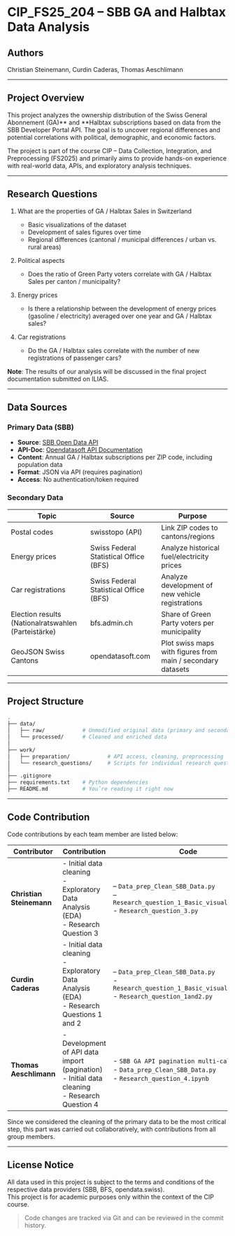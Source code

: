 # CIP_FS25_204 – SBB GA and Halbtax Data Analysis

## Authors

Christian Steinemann, Curdin Caderas, Thomas Aeschlimann

---

## Project Overview

This project analyzes the ownership distribution of the Swiss General Abonnement (GA)** and **Halbtax subscriptions based on data from the SBB Developer Portal API. The goal is to uncover regional differences and potential correlations with political, demographic, and economic factors.

The project is part of the course CIP – Data Collection, Integration, and Preprocessing (FS2025) and primarily aims to provide hands-on experience with real-world data, APIs, and exploratory analysis techniques.

---

## Research Questions

1. What are the properties of GA / Halbtax Sales in Switzerland  
   - Basic visualizations of the dataset  
   - Development of sales figures over time  
   - Regional differences (cantonal / municipal differences / urban vs. rural areas)

2. Political aspects  
   - Does the ratio of Green Party voters correlate with GA / Halbtax Sales per canton / municipality?

3. Energy prices  
   - Is there a relationship between the development of energy prices (gasoline / electricity) averaged over one year and GA / Halbtax sales?

4. Car registrations  
   - Do the GA / Halbtax sales correlate with the number of new registrations of passenger cars?
  
**Note**: The results of our analysis will be discussed in the final project documentation submitted on ILIAS.

---

## Data Sources

### Primary Data (SBB)
- **Source**: [SBB Open Data API](https://data.sbb.ch/explore/dataset/generalabo-halbtax-mit-bevolkerungsdaten/information/)
- **API-Doc**: [Opendatasoft API Documentation](https://help.opendatasoft.com/apis/ods-explore-v2/explore_v2.1.html)
- **Content**: Annual GA / Halbtax subscriptions per ZIP code, including population data
- **Format**: JSON via API (requires pagination)
- **Access**: No authentication/token required

### Secondary Data
| Topic | Source | Purpose |
|-------|--------|---------|
| Postal codes | swisstopo (API) | Link ZIP codes to cantons/regions |
| Energy prices | Swiss Federal Statistical Office (BFS) | Analyze historical fuel/electricity prices |
| Car registrations | Swiss Federal Statistical Office (BFS) | Analyze development of new vehicle registrations |
| Election results (Nationalratswahlen (Parteistärke) | bfs.admin.ch | Share of Green Party voters per municipality |
| GeoJSON Swiss Cantons | opendatasoft.com | Plot swiss maps with figures from main / secondary datasets |

---

## Project Structure

```bash
.
├── data/
│   ├── raw/            # Unmodified original data (primary and secondary)
│   └── processed/      # Cleaned and enriched data
│
├── work/
│   ├── preparation/            # API access, cleaning, preprocessing
│   └── research_questions/     # Scripts for individual research questions
│
├── .gitignore
├── requirements.txt    # Python dependencies
├── README.md           # You’re reading it right now
```

---

## Code Contribution

Code contributions by each team member are listed below:

| Contributor             | Contribution                                                                 | Code                                                                                     |
|-------------------------|------------------------------------------------------------------------------|------------------------------------------------------------------------------------------|
| **Christian Steinemann** | - Initial data cleaning <br> - Exploratory Data Analysis (EDA) <br> - Research Question 3                        |  – `Data_prep_Clean_SBB_Data.py` <br> – `Research_question_1_Basic_visualization.py` <br> - `Research_question_3.py`                                                                                       |
| **Curdin Caderas**       | - Initial data cleaning <br> - Exploratory Data Analysis (EDA) <br> - Research Questions 1 and 2                 | – `Data_prep_Clean_SBB_Data.py` <br> - `Research_question_1_Basic_visualization.py` <br> - `Research_question_1and2.py`                                                                                      |
| **Thomas Aeschlimann**   | - Development of API data import (pagination) <br> - Initial data cleaning <br> - Research Question 4  | - `SBB GA API pagination multi-call.py`<br>- `Data_prep_Clean_SBB_Data.py`<br>- `Research_question_4.ipynb` |

Since we considered the cleaning of the primary data to be the most critical step, this part was carried out collaboratively, with contributions from all group members.

---

## License Notice

All data used in this project is subject to the terms and conditions of the respective data providers (SBB, BFS, opendata.swiss).  
This project is for academic purposes only within the context of the CIP course.

> Code changes are tracked via Git and can be reviewed in the commit history.
